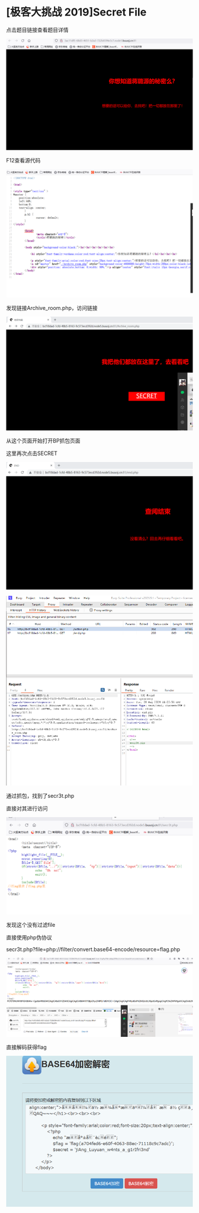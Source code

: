 # [极客大挑战 2019]Secret File

点击题目链接查看题目详情

![](./5c1c1c61436f7303aa147de76fc4d21.png)

F12查看源代码

![](./08819d5df5701eee0ad95f2dc29deb7.png)

发现链接Archive_room.php，访问链接

![](./333e026cd9c63cd44101cb56138020a.png)

从这个页面开始打开BP抓包页面

这里再次点击SECRET

![](./e7f1870b116901ded2927f3ced0ba16.png)

![](./45ed95c67d08afe2fcdd9859fc12c2f.png)

通过抓包，找到了secr3t.php

直接对其进行访问

![](./e5ee9d98a727d640a656cb502dc5280.png)

发现这个没有过滤file

直接使用php伪协议

secr3t.php?file=php://filter/convert.base64-encode/resource=flag.php

![](./d38a455a85d35a55274b7c272080ffb.png)

直接解码获得flag

![](./8a780fe5e4c6e6a8b81a7a850ad236f.png)